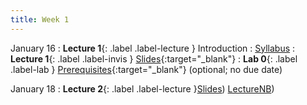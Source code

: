 ```yaml
---
title: Week 1
---
```


January 16
: **Lecture 1**{: .label .label-lecture } Introduction
    : [Syllabus](https://www.econ148.org/sp24/syllabus/)
: **Lecture 1**{: .label .label-invis } [Slides](https://docs.google.com/presentation/d/1tPUSs2dmm3CKogMHYibLIN3PBrxjT7j11DEF4UdWVGg/edit?usp=sharing){:target="_blank"}<!--, [Video](https://kaltura.berkeley.edu/media/ECON%20148%2C%20LEC%20001%20(Spring%202024)/1_a6bnpxf6)-->
: **Lab 0**{: .label .label-lab } [Prerequisites](https://data100.datahub.berkeley.edu/hub/user-redirect/git-pull?repo=https%3A%2F%2Fgithub.com%2FUCB-Econ-148%2Fsp24-student&branch=main&urlpath=lab%2Ftree%2Fsp24-student%2Flab%2Flab00%2Flab00.ipynb){:target="_blank"} (optional; no due date)


January 18
: **Lecture 2**{: .label .label-lecture }[Slides](https://docs.google.com/presentation/d/1zYv6uNkgokxrScGRVbvXZk0fN_2NFWP8EmSYASQ-tfs/edit#slide=id.g1d48db45a1a_0_15))   [LectureNB](https://data100.datahub.berkeley.edu/hub/user-redirect/git-pull?repo=https%3A%2F%2Fgithub.com%2FUCB-Econ-148%2Fecon148-sp24&branch=main&urlpath=lab%2Ftree%2Fecon148-sp24%2Flec%2FLec1-2-spotify.ipynb))